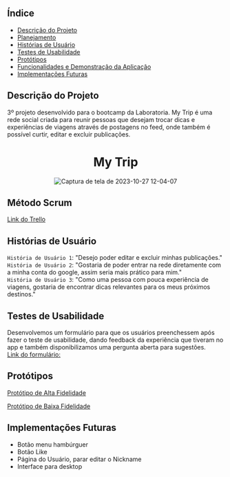 ## Índice

* [Descrição do Projeto](#descrição-do-projeto)
* [Planejamento](#método-scrum)
* [Histórias de Usuário](#histórias-de-usuário)
* [Testes de Usabilidade](#testes-de-usabilidade)
* [Protótipos](#protótipos)
* [Funcionalidades e Demonstração da Aplicação](#funcionalidades-e-demosntração-da-aplicação)
* [Implementações Futuras](#implementações-futuras)

## Descrição do Projeto
3º projeto desenvolvido para o bootcamp da Laboratoria. My Trip é uma rede social criada para reunir pessoas que desejam trocar dicas e experiências de viagens através de postagens no feed, onde também é possível curtir, editar e excluir publicações. 

<h1 align='center'>My Trip</h1>

<div align='center'>
  
![Captura de tela de 2023-10-27 12-04-07](https://media.giphy.com/media/v1.Y2lkPTc5MGI3NjExMTA5eGZ6anRubW50bXlsYjMyNjNkcnBmaTI5NzdybHd6ajZtOGxhZCZlcD12MV9pbnRlcm5hbF9naWZfYnlfaWQmY3Q9Zw/Ug1pPnbLWTUYLk3PgF/giphy.gif)

</div>

## Método Scrum 
[Link do Trello](https://trello.com/invite/b/GNknWcZf/ATTI7a1d50e0a1b0f2991ddcfe191a42ea4c30D503C0/310-social-network)

## Histórias de Usuário
`História de Usuário 1`: "Desejo poder editar e excluir minhas publicações."<br>
`História de Usuário 2`: "Gostaria de poder entrar na rede diretamente com a minha conta do google, assim seria mais prático para mim."<br>
`História de Usuário 3`: "Como uma pessoa com pouca experiência de viagens, gostaria de encontrar dicas relevantes para os meus próximos destinos."<br>

## Testes de Usabilidade
Desenvolvemos um formulário para que os usuários preenchessem após fazer o teste de usabilidade, dando feedback da experiência que tiveram no app e também disponibilizamos uma pergunta aberta para sugestões.<br>
[Link do formulário:](https://forms.gle/Js8uiRF7yxKxA6Tt9)</p>

## Protótipos
[Protótipo de Alta Fidelidade](https://www.figma.com/proto/K44pKXuVtuTWPo1Vzr4Lix/My-Trip---Prot%C3%B3tipo-de-Alta?page-id=106%3A52&type=design&node-id=127-130&viewport=-139%2C315%2C0.5&t=KJQiy664EHSlTkHH-1&scaling=scale-down&starting-point-node-id=120%3A1746&mode=design)

[Protótipo de Baixa Fidelidade](https://www.canva.com/design/DAFuKjgcZvE/5Kg4SqoEx_7paNjye1Tzng/edit?utm_content=DAFuKjgcZvE&utm_campaign=designshare&utm_medium=link2&utm_source=sharebutton)

## Implementações Futuras

- Botão menu hambúrguer
- Botão Like
- Página do Usuário, parar editar o Nickname
- Interface para desktop
